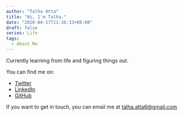 ```yaml
---
author: "Talha Atta"
title: "Hi, I'm Talha."
date: "2020-04-17T11:36:33+08:00"
draft: false
series: Life
tags:
  - About Me
---
```


Currently learning from life and figuring things out.

You can find me on:

- [Twitter](https://twitter.com/talha_atta6)
- [LinkedIn](https://www.linkedin.com/in/talha-atta/)
- [GitHub](https://github.com/talha-atta)

If you want to get in touch, you can email me at [talha.atta6@gmail.com](mailto:talha.atta6@gmail.com)
